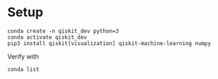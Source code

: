 
# Setup

```
conda create -n qiskit_dev python=3
conda activate qiskit_dev
pip3 install qiskit[visualization] qiskit-machine-learning numpy 

```

Verify with
```
conda list
```
